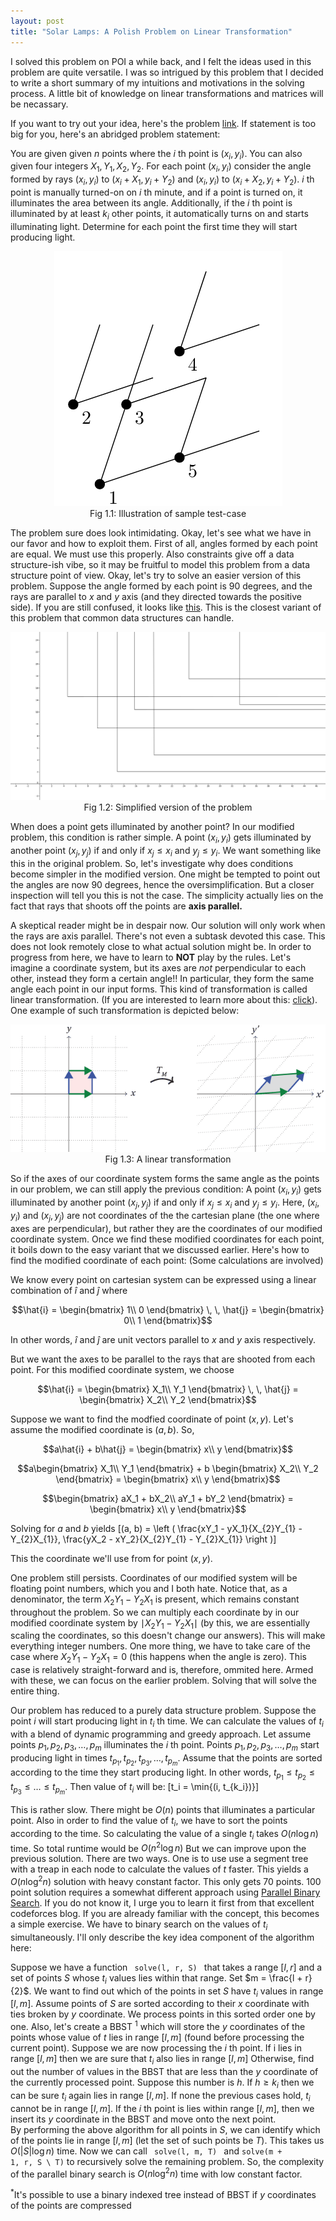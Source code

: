 ```yaml
---
layout: post
title: "Solar Lamps: A Polish Problem on Linear Transformation"
---
```


I solved this problem on POI a while back, and I felt the ideas used in this problem are quite versatile. I was so intrigued by this problem that I decided to write a short summary of my intuitions and motivations in the solving process. A little bit of knowledge on linear transformations and matrices will be necassary.

If you want to try out your idea, here's the problem <a href="https://szkopul.edu.pl/problemset/problem/2yK6zUTXvAjhxSDfbjE4Zx7k/site/?key=statement">link</a>. If statement is too big for you, here's an abridged problem statement:

You are given given $n$ points where the $i$ th point is $(x_i, y_i)$. You can also given four integers $X_1, Y_1, X_2, Y_2$. For each point $(x_i, y_i)$ consider the angle formed by rays $(x_i, y_i)$ to $(x_i + X_1, y_i + Y_2)$ and $(x_i, y_i)$ to $(x_i + X_2, y_i + Y_2)$. $i$ th point is manually turned-on on $i$ th minute, and if a point is turned on, it illuminates the area between its angle. Additionally, if the $i$ th point is illuminated by at least $k_i$ other points, it automatically turns on and starts illuminating light. Determine for each point the first time they will start producing light.

<center>
<img src="../images/lam_angles.png">
<figcaption>Fig 1.1: Illustration of sample test-case</figcaption>
</center>

The problem sure does look intimidating. Okay, let's see what we have in our favor and how to exploit them. First of all, angles formed by each point are equal. We must use this properly. Also constraints give off a data structure-ish vibe, so it may be fruitful to model this problem from a data structure point of view. 
Okay, let's try to solve an easier version of this problem. Suppose the angle formed by each point is $90$ degrees, and the rays are parallel to $x$ and $y$ axis (and they directed towards the positive side). If you are still confused, it looks like <a href="https://www.geogebra.org/classic/f6hwrv9c">this</a>. This is the closest variant of this problem that common data structures can handle. 

<center>
<img src="../images/lam_perpendicular.png">
<figcaption>Fig 1.2: Simplified version of the problem</figcaption>
</center>

When does a point gets illuminated by another point? In our modified problem, this condition is rather simple. A point $(x_i, y_i)$ gets illuminated by another point $(x_j, y_j)$ if and only if $x_j \leq x_i$ and $y_j \leq y_i$. We want something like this in the original problem. So, let's investigate why does conditions become simpler in the modified version. One might be tempted to point out the angles are now $90$ degrees, hence the oversimplification. But a closer inspection will tell you this is not the case. The simplicity actually lies on the fact that rays that shoots off the points are <strong>axis parallel.</strong>

A skeptical reader might be in despair now. Our solution will only work when the rays are axis parallel. There's not even a subtask devoted this case. This does not look remotely close to what actual solution might be.
In order to progress from here, we have to learn to <strong>NOT</strong> play by the rules. Let's imagine a coordinate system, but its axes are <i> not </i> perpendicular to each other, instead they form a certain angle!! In particular, they form the same angle each point in our input forms. This kind of transformation is called linear transformation. (If you are interested to learn more about this: <a href="https://amsi.org.au/ESA_Senior_Years/SeniorTopic8/8a/8a_2content_3.html">click</a>). One example of such transformation is depicted below: 

<center>
<img src="../images/lam_transformation.png">
<figcaption>Fig 1.3: A linear transformation</figcaption>
</center>

So if the axes of our coordinate system forms the same angle as the points in our problem, we can still apply the previous condition: A point $(x_i, y_i)$ gets illuminated by another point $(x_j, y_j)$ if and only if $x_j \leq x_i$ and $y_j \leq y_i$. Here, $(x_i, y_i)$ and $(x_j, y_j)$ are not coordinates of the the cartesian plane (the one where axes are perpendicular), but rather they are the coordinates of our modified coordinate system. Once we find these modified coordinates for each point, it boils down to the easy variant that we discussed earlier. Here's how to find the modified coordinate of each point: (Some calculations are involved)

We know every point on cartesian system can be expressed using a linear combination of $\hat{i}$ and $\hat{j}$ where 

$$\hat{i} = \begin{bmatrix} 1\\ 0 \end{bmatrix} \, \, \hat{j} = \begin{bmatrix} 0\\ 1 \end{bmatrix}$$

In other words, $\hat{i}$ and $\hat{j}$ are unit vectors parallel to $x$ and $y$ axis respectively.

But we want the axes to be parallel to the rays that are shooted from each point. For this modified coordinate system, we choose 

$$\hat{i} = \begin{bmatrix} X_1\\  Y_1 \end{bmatrix} \, \, \hat{j} = \begin{bmatrix} X_2\\  Y_2 \end{bmatrix}$$

Suppose we want to find the modfied coordinate of point $(x, y)$. Let's assume the modified coordinate is $(a, b)$. So,

$$a\hat{i} + b\hat{j} = \begin{bmatrix} x\\  y \end{bmatrix}$$

$$a\begin{bmatrix} X_1\\ Y_1 \end{bmatrix} + b \begin{bmatrix} X_2\\ Y_2 \end{bmatrix} = \begin{bmatrix} x\\ y \end{bmatrix}$$

$$\begin{bmatrix} aX_1 + bX_2\\ aY_1 + bY_2 \end{bmatrix} = \begin{bmatrix} x\\ y \end{bmatrix}$$

Solving for $a$ and $b$ yields \[(a, b) = \left ( \frac{xY_1 - yX_1}{X_{2}Y_{1} - Y_{2}X_{1}}, \frac{yX_2 - xY_2}{X_{2}Y_{1} - Y_{2}X_{1}} \right )\]

This the coordinate we'll use from for point $(x, y)$. 

One problem still persists. Coordinates of our modified system will be floating point numbers, which you and I both hate. Notice that, as a denominator, the term $X_{2}Y_{1} - Y_{2}X_{1}$ is present, which remains constant throughout the problem. So we can multiply each coordinate by in our modified coordinate system by $\mid X_{2}Y_{1} - Y_{2}X_{1} \mid$ (by this, we are essentially scaling the coordinates, so this doesn't change our answers). This will make everything integer numbers. One more thing, we have to take care of the case where $X_{2}Y_{1} - Y_{2}X_{1} = 0$ (this happens when the angle is zero). This case is relatively straight-forward and is, therefore, ommited here. Armed with these, we can focus on the earlier problem. Solving that will solve the entire thing.

Our problem has reduced to a purely data structure problem. Suppose the point $i$ will start producing light in $t_i$ th time. We can calculate the values of $t_i$ with a blend of dynamic programming and greedy approach. Let assume points $p_1, p_2, p_3, \dots, p_m$ illuminates the $i$ th point. Points $p_1, p_2, p_3, \dots, p_m$ start producing light in times $t_{p_1}, t_{p_2}, t_{p_3}, \dots, t_{p_m}$. Assume that the points are sorted according to the time they start producing light. In other words, $t_{p_1} \leq t_{p_2} \leq t_{p_3} \leq \dots \leq t_{p_m}$. Then value of $t_i$ will be: \[t_i = \min{(i, t_{k_i})}\]

This is rather slow. There might be $O(n)$ points that illuminates a particular point. Also in order to find the value of $t_i$, we have to sort the points according to the time. So calculating the value of a single $t_i$ takes $O(n \log n)$ time. So total runtime would be $O(n^{2} \log n)$
But we can improve upon the previous solution. There are two ways. One is to use use a segment tree with a treap in each node to calculate the values of $t$ faster. This yields a $O(n \log^{2}n)$ solution with heavy constant factor. This only gets 70 points.
100 point solution requires a somewhat different approach using <a href="https://codeforces.com/blog/entry/45578">Parallel Binary Search</a>. If you do not know it, I urge you to learn it first from that excellent codeforces blog. If you are already familiar with the concept, this becomes a simple exercise. We have to binary search on the values of $t_i$ simultaneously. I'll only describe the key idea component of the algorithm here:

Suppose we have a function <code> solve(l, r, S) </code> that takes a range $[l, r]$ and a set of points $S$ whose $t_i$ values lies within that range. Set $m = \frac{l + r}{2}$. We want to find out which of the points in set $S$ have $t_i$ values in range $[l, m]$.
Assume points of $S$ are sorted according to their $x$ coordinate with ties broken by $y$ coordinate. We process points in this sorted order one by one. Also, let's create a BBST $^1$ which will store the $y$ coordinates of the points whose value of $t$ lies in range $[l, m]$ (found before processing the current point). Suppose we are now processing the $i$ th point. If i lies in range $[l, m]$ then we are sure that $t_i$ also lies in range $[l, m]$ Otherwise, find out the number of values in the BBST that are less than the $y$ coordinate of the currently processed point. Suppose this number is $h$. If $h \geq k_i$ then we can be sure $t_i$ again lies in range $[l, m]$. If none the previous cases hold, $t_i$ cannot be in range $[l, m]$. If the $i$ th point is lies within range $[l, m]$, then we insert its $y$ coordinate in the BBST and move onto the next point. <br>
By performing the above algorithm for all points in $S$, we can identify which of the points lie in range $[l, m]$ (let the set of such points be $T$). This takes us $O(|S| \log n)$ time. Now we can call <code> solve(l, m, T) </code> and <code>solve(m + 1, r, S \ T)</code> to recursively solve the remaining problem.
So, the complexity of the parallel binary search is $O(n \log^{2} n)$ time with low constant factor.

<sup>*</sup>It's possible to use a binary indexed tree instead of BBST if $y$ coordinates of the points are compressed
